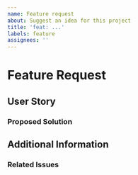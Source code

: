 ```yaml
---
name: Feature request
about: Suggest an idea for this project
title: 'feat: ...'
labels: feature
assignees: ''
---
```


# Feature Request

<!-- 1-3 sentences describing the feature you would like to see implemented -->

## User Story

<!--
describe the specific use case and users of this feature in the format of a user story

for example:

> As a cloud engineer, most of my configuration files are stored in AWS SSM Parameter Store. I would
> like the ability for `pyspry` to retrieve these files automatically.
-->

### Proposed Solution

<!--
if you have any ideas or suggestions on how the feature could be implemented, please summarize them
here, including any relevant code examples or concepts.
-->

## Additional Information

<!-- any additional information that might help the developers evaluate your feature request -->

### Related Issues

<!-- are there any related issues? if yes, please list them here -->
